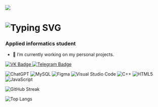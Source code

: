 ![](https://github.com/edselyoun89/edselyoun89/blob/main/fight1.gif)


# ![Typing SVG](https://readme-typing-svg.herokuapp.com?color=%2336BCF7&lines=Hi+there,+I'm+Nikita)
### Applied informatics student
- 🔭 I’m currently working on my personal projects. 
<div id="badges"> 
  <a href="https://vk.com/edselyoun89">
    <img src="https://img.shields.io/badge/VK-blue?style=for-the-badge&logo=vk&logoColor=white" alt="VK Badge"/>
  </a>
  <a href="https://t.me/edselyoun89">
    <img src="https://img.shields.io/badge/Telegram-red?style=for-the-badge&logo=tg&logoColor=white" alt="Telegram Badge"/>
  </a>
</div>

  
![ChatGPT](https://img.shields.io/badge/chatGPT-74aa9c?style=for-the-badge&logo=openai&logoColor=white) ![MySQL](https://img.shields.io/badge/mysql-4479A1.svg?style=for-the-badge&logo=mysql&logoColor=white) ![Figma](https://img.shields.io/badge/figma-%23F24E1E.svg?style=for-the-badge&logo=figma&logoColor=white) ![Visual Studio Code](https://img.shields.io/badge/Visual%20Studio%20Code-0078d7.svg?style=for-the-badge&logo=visual-studio-code&logoColor=white) ![C++](https://img.shields.io/badge/c++-%2300599C.svg?style=for-the-badge&logo=c%2B%2B&logoColor=white) ![HTML5](https://img.shields.io/badge/html5-%23E34F26.svg?style=for-the-badge&logo=html5&logoColor=white) ![JavaScript](https://img.shields.io/badge/javascript-%23323330.svg?style=for-the-badge&logo=javascript&logoColor=%23F7DF1E)

![GitHub Streak](https://github-readme-streak-stats.herokuapp.com?user=edselyoun89&theme=gotham&hide_border=true&date_format=j%20M%5B%20Y%5D&exclude_days=Mon%2CTue%2CWed%2CThu%2CFri)

![Top Langs](https://github-readme-stats.vercel.app/api/top-langs/?username=edselyoun89)

